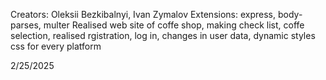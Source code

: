 Creators: Oleksii Bezkibalnyi, Ivan Zymalov
Extensions: express, body-parses, multer
Realised web site of coffe shop, making check list, coffe selection, realised rgistration, log in, changes in user data, dynamic styles css for every platform


2/25/2025

